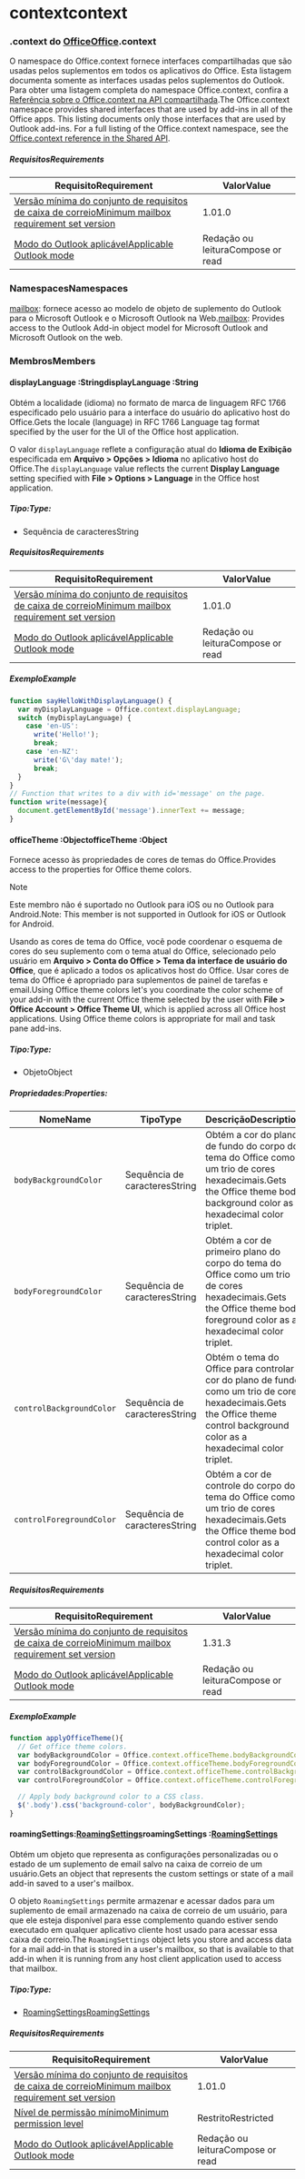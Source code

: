 
# <a name="context"></a><span data-ttu-id="5f793-101">context</span><span class="sxs-lookup"><span data-stu-id="5f793-101">context</span></span>

### <a name="officeofficemdcontext"></a><span data-ttu-id="5f793-102">.context do [Office](Office.md)</span><span class="sxs-lookup"><span data-stu-id="5f793-102">[Office](Office.md).context</span></span>

<span data-ttu-id="5f793-p101">O namespace do Office.context fornece interfaces compartilhadas que são usadas pelos suplementos em todos os aplicativos do Office. Esta listagem documenta somente as interfaces usadas pelos suplementos do Outlook. Para obter uma listagem completa do namespace Office.context, confira a [Referência sobre o Office.context na API compartilhada](/javascript/api/office/office.context).</span><span class="sxs-lookup"><span data-stu-id="5f793-p101">The Office.context namespace provides shared interfaces that are used by add-ins in all of the Office apps. This listing documents only those interfaces that are used by Outlook add-ins. For a full listing of the Office.context namespace, see the [Office.context reference in the Shared API](/javascript/api/office/office.context).</span></span>

##### <a name="requirements"></a><span data-ttu-id="5f793-105">Requisitos</span><span class="sxs-lookup"><span data-stu-id="5f793-105">Requirements</span></span>

|<span data-ttu-id="5f793-106">Requisito</span><span class="sxs-lookup"><span data-stu-id="5f793-106">Requirement</span></span>| <span data-ttu-id="5f793-107">Valor</span><span class="sxs-lookup"><span data-stu-id="5f793-107">Value</span></span>|
|---|---|
|[<span data-ttu-id="5f793-108">Versão mínima do conjunto de requisitos de caixa de correio</span><span class="sxs-lookup"><span data-stu-id="5f793-108">Minimum mailbox requirement set version</span></span>](/office/dev/add-ins/reference/requirement-sets/outlook-api-requirement-sets)| <span data-ttu-id="5f793-109">1.0</span><span class="sxs-lookup"><span data-stu-id="5f793-109">1.0</span></span>|
|[<span data-ttu-id="5f793-110">Modo do Outlook aplicável</span><span class="sxs-lookup"><span data-stu-id="5f793-110">Applicable Outlook mode</span></span>](https://docs.microsoft.com/outlook/add-ins/#extension-points)| <span data-ttu-id="5f793-111">Redação ou leitura</span><span class="sxs-lookup"><span data-stu-id="5f793-111">Compose or read</span></span>|

### <a name="namespaces"></a><span data-ttu-id="5f793-112">Namespaces</span><span class="sxs-lookup"><span data-stu-id="5f793-112">Namespaces</span></span>

<span data-ttu-id="5f793-113">[mailbox](office.context.mailbox.md): fornece acesso ao modelo de objeto de suplemento do Outlook para o Microsoft Outlook e o Microsoft Outlook na Web.</span><span class="sxs-lookup"><span data-stu-id="5f793-113">[mailbox](office.context.mailbox.md): Provides access to the Outlook Add-in object model for Microsoft Outlook and Microsoft Outlook on the web.</span></span>

### <a name="members"></a><span data-ttu-id="5f793-114">Membros</span><span class="sxs-lookup"><span data-stu-id="5f793-114">Members</span></span>

####  <a name="displaylanguage-string"></a><span data-ttu-id="5f793-115">displayLanguage :String</span><span class="sxs-lookup"><span data-stu-id="5f793-115">displayLanguage :String</span></span>

<span data-ttu-id="5f793-116">Obtém a localidade (idioma) no formato de marca de linguagem RFC 1766 especificado pelo usuário para a interface do usuário do aplicativo host do Office.</span><span class="sxs-lookup"><span data-stu-id="5f793-116">Gets the locale (language) in RFC 1766 Language tag format specified by the user for the UI of the Office host application.</span></span>

<span data-ttu-id="5f793-117">O valor `displayLanguage` reflete a configuração atual do **Idioma de Exibição** especificada em **Arquivo > Opções > Idioma** no aplicativo host do Office.</span><span class="sxs-lookup"><span data-stu-id="5f793-117">The `displayLanguage` value reflects the current **Display Language** setting specified with **File > Options > Language** in the Office host application.</span></span>

##### <a name="type"></a><span data-ttu-id="5f793-118">Tipo:</span><span class="sxs-lookup"><span data-stu-id="5f793-118">Type:</span></span>

*   <span data-ttu-id="5f793-119">Sequência de caracteres</span><span class="sxs-lookup"><span data-stu-id="5f793-119">String</span></span>

##### <a name="requirements"></a><span data-ttu-id="5f793-120">Requisitos</span><span class="sxs-lookup"><span data-stu-id="5f793-120">Requirements</span></span>

|<span data-ttu-id="5f793-121">Requisito</span><span class="sxs-lookup"><span data-stu-id="5f793-121">Requirement</span></span>| <span data-ttu-id="5f793-122">Valor</span><span class="sxs-lookup"><span data-stu-id="5f793-122">Value</span></span>|
|---|---|
|[<span data-ttu-id="5f793-123">Versão mínima do conjunto de requisitos de caixa de correio</span><span class="sxs-lookup"><span data-stu-id="5f793-123">Minimum mailbox requirement set version</span></span>](/office/dev/add-ins/reference/requirement-sets/outlook-api-requirement-sets)| <span data-ttu-id="5f793-124">1.0</span><span class="sxs-lookup"><span data-stu-id="5f793-124">1.0</span></span>|
|[<span data-ttu-id="5f793-125">Modo do Outlook aplicável</span><span class="sxs-lookup"><span data-stu-id="5f793-125">Applicable Outlook mode</span></span>](https://docs.microsoft.com/outlook/add-ins/#extension-points)| <span data-ttu-id="5f793-126">Redação ou leitura</span><span class="sxs-lookup"><span data-stu-id="5f793-126">Compose or read</span></span>|

##### <a name="example"></a><span data-ttu-id="5f793-127">Exemplo</span><span class="sxs-lookup"><span data-stu-id="5f793-127">Example</span></span>

```js
function sayHelloWithDisplayLanguage() {
  var myDisplayLanguage = Office.context.displayLanguage;
  switch (myDisplayLanguage) {
    case 'en-US':
      write('Hello!');
      break;
    case 'en-NZ':
      write('G\'day mate!');
      break;
  }
}
// Function that writes to a div with id='message' on the page.
function write(message){
  document.getElementById('message').innerText += message;
}
```

####  <a name="officetheme-object"></a><span data-ttu-id="5f793-128">officeTheme :Object</span><span class="sxs-lookup"><span data-stu-id="5f793-128">officeTheme :Object</span></span>

<span data-ttu-id="5f793-129">Fornece acesso às propriedades de cores de temas do Office.</span><span class="sxs-lookup"><span data-stu-id="5f793-129">Provides access to the properties for Office theme colors.</span></span>

> [!NOTE]
> <span data-ttu-id="5f793-130">Este membro não é suportado no Outlook para iOS ou no Outlook para Android.</span><span class="sxs-lookup"><span data-stu-id="5f793-130">Note: This member is not supported in Outlook for iOS or Outlook for Android.</span></span>

<span data-ttu-id="5f793-p102">Usando as cores de tema do Office, você pode coordenar o esquema de cores do seu suplemento com o tema atual do Office, selecionado pelo usuário em **Arquivo > Conta do Office > Tema da interface de usuário do Office**, que é aplicado a todos os aplicativos host do Office. Usar cores de tema do Office é apropriado para suplementos de painel de tarefas e email.</span><span class="sxs-lookup"><span data-stu-id="5f793-p102">Using Office theme colors let's you coordinate the color scheme of your add-in with the current Office theme selected by the user with **File > Office Account > Office Theme UI**, which is applied across all Office host applications. Using Office theme colors is appropriate for mail and task pane add-ins.</span></span>

##### <a name="type"></a><span data-ttu-id="5f793-133">Tipo:</span><span class="sxs-lookup"><span data-stu-id="5f793-133">Type:</span></span>

*   <span data-ttu-id="5f793-134">Objeto</span><span class="sxs-lookup"><span data-stu-id="5f793-134">Object</span></span>

##### <a name="properties"></a><span data-ttu-id="5f793-135">Propriedades:</span><span class="sxs-lookup"><span data-stu-id="5f793-135">Properties:</span></span>

|<span data-ttu-id="5f793-136">Nome</span><span class="sxs-lookup"><span data-stu-id="5f793-136">Name</span></span>| <span data-ttu-id="5f793-137">Tipo</span><span class="sxs-lookup"><span data-stu-id="5f793-137">Type</span></span>| <span data-ttu-id="5f793-138">Descrição</span><span class="sxs-lookup"><span data-stu-id="5f793-138">Description</span></span>|
|---|---|---|
|`bodyBackgroundColor`| <span data-ttu-id="5f793-139">Sequência de caracteres</span><span class="sxs-lookup"><span data-stu-id="5f793-139">String</span></span>|<span data-ttu-id="5f793-140">Obtém a cor do plano de fundo do corpo do tema do Office como um trio de cores hexadecimais.</span><span class="sxs-lookup"><span data-stu-id="5f793-140">Gets the Office theme body background color as a hexadecimal color triplet.</span></span>|
|`bodyForegroundColor`| <span data-ttu-id="5f793-141">Sequência de caracteres</span><span class="sxs-lookup"><span data-stu-id="5f793-141">String</span></span>|<span data-ttu-id="5f793-142">Obtém a cor de primeiro plano do corpo do tema do Office como um trio de cores hexadecimais.</span><span class="sxs-lookup"><span data-stu-id="5f793-142">Gets the Office theme body foreground color as a hexadecimal color triplet.</span></span>|
|`controlBackgroundColor`| <span data-ttu-id="5f793-143">Sequência de caracteres</span><span class="sxs-lookup"><span data-stu-id="5f793-143">String</span></span>|<span data-ttu-id="5f793-144">Obtém o tema do Office para controlar a cor do plano de fundo como um trio de cores hexadecimais.</span><span class="sxs-lookup"><span data-stu-id="5f793-144">Gets the Office theme control background color as a hexadecimal color triplet.</span></span>|
|`controlForegroundColor`| <span data-ttu-id="5f793-145">Sequência de caracteres</span><span class="sxs-lookup"><span data-stu-id="5f793-145">String</span></span>|<span data-ttu-id="5f793-146">Obtém a cor de controle do corpo do tema do Office como um trio de cores hexadecimais.</span><span class="sxs-lookup"><span data-stu-id="5f793-146">Gets the Office theme body control color as a hexadecimal color triplet.</span></span>|

##### <a name="requirements"></a><span data-ttu-id="5f793-147">Requisitos</span><span class="sxs-lookup"><span data-stu-id="5f793-147">Requirements</span></span>

|<span data-ttu-id="5f793-148">Requisito</span><span class="sxs-lookup"><span data-stu-id="5f793-148">Requirement</span></span>| <span data-ttu-id="5f793-149">Valor</span><span class="sxs-lookup"><span data-stu-id="5f793-149">Value</span></span>|
|---|---|
|[<span data-ttu-id="5f793-150">Versão mínima do conjunto de requisitos de caixa de correio</span><span class="sxs-lookup"><span data-stu-id="5f793-150">Minimum mailbox requirement set version</span></span>](/office/dev/add-ins/reference/requirement-sets/outlook-api-requirement-sets)| <span data-ttu-id="5f793-151">1.3</span><span class="sxs-lookup"><span data-stu-id="5f793-151">1.3</span></span>|
|[<span data-ttu-id="5f793-152">Modo do Outlook aplicável</span><span class="sxs-lookup"><span data-stu-id="5f793-152">Applicable Outlook mode</span></span>](https://docs.microsoft.com/outlook/add-ins/#extension-points)| <span data-ttu-id="5f793-153">Redação ou leitura</span><span class="sxs-lookup"><span data-stu-id="5f793-153">Compose or read</span></span>|

##### <a name="example"></a><span data-ttu-id="5f793-154">Exemplo</span><span class="sxs-lookup"><span data-stu-id="5f793-154">Example</span></span>

```js
function applyOfficeTheme(){
  // Get office theme colors.
  var bodyBackgroundColor = Office.context.officeTheme.bodyBackgroundColor;
  var bodyForegroundColor = Office.context.officeTheme.bodyForegroundColor;
  var controlBackgroundColor = Office.context.officeTheme.controlBackgroundColor
  var controlForegroundColor = Office.context.officeTheme.controlForegroundColor;

  // Apply body background color to a CSS class.
  $('.body').css('background-color', bodyBackgroundColor);
}
```

####  <a name="roamingsettings-roamingsettingsjavascriptapioutlook13officeroamingsettings"></a><span data-ttu-id="5f793-155">roamingSettings:[RoamingSettings](/javascript/api/outlook_1_3/office.RoamingSettings)</span><span class="sxs-lookup"><span data-stu-id="5f793-155">roamingSettings :[RoamingSettings](/javascript/api/outlook_1_3/office.RoamingSettings)</span></span>

<span data-ttu-id="5f793-156">Obtém um objeto que representa as configurações personalizadas ou o estado de um suplemento de email salvo na caixa de correio de um usuário.</span><span class="sxs-lookup"><span data-stu-id="5f793-156">Gets an object that represents the custom settings or state of a mail add-in saved to a user's mailbox.</span></span>

<span data-ttu-id="5f793-157">O objeto `RoamingSettings` permite armazenar e acessar dados para um suplemento de email armazenado na caixa de correio de um usuário, para que ele esteja disponível para esse complemento quando estiver sendo executado em qualquer aplicativo cliente host usado para acessar essa caixa de correio.</span><span class="sxs-lookup"><span data-stu-id="5f793-157">The `RoamingSettings` object lets you store and access data for a mail add-in that is stored in a user's mailbox, so that is available to that add-in when it is running from any host client application used to access that mailbox.</span></span>

##### <a name="type"></a><span data-ttu-id="5f793-158">Tipo:</span><span class="sxs-lookup"><span data-stu-id="5f793-158">Type:</span></span>

*   [<span data-ttu-id="5f793-159">RoamingSettings</span><span class="sxs-lookup"><span data-stu-id="5f793-159">RoamingSettings</span></span>](/javascript/api/outlook_1_3/office.RoamingSettings)

##### <a name="requirements"></a><span data-ttu-id="5f793-160">Requisitos</span><span class="sxs-lookup"><span data-stu-id="5f793-160">Requirements</span></span>

|<span data-ttu-id="5f793-161">Requisito</span><span class="sxs-lookup"><span data-stu-id="5f793-161">Requirement</span></span>| <span data-ttu-id="5f793-162">Valor</span><span class="sxs-lookup"><span data-stu-id="5f793-162">Value</span></span>|
|---|---|
|[<span data-ttu-id="5f793-163">Versão mínima do conjunto de requisitos de caixa de correio</span><span class="sxs-lookup"><span data-stu-id="5f793-163">Minimum mailbox requirement set version</span></span>](/office/dev/add-ins/reference/requirement-sets/outlook-api-requirement-sets)| <span data-ttu-id="5f793-164">1.0</span><span class="sxs-lookup"><span data-stu-id="5f793-164">1.0</span></span>|
|[<span data-ttu-id="5f793-165">Nível de permissão mínimo</span><span class="sxs-lookup"><span data-stu-id="5f793-165">Minimum permission level</span></span>](https://docs.microsoft.com/outlook/add-ins/understanding-outlook-add-in-permissions)| <span data-ttu-id="5f793-166">Restrito</span><span class="sxs-lookup"><span data-stu-id="5f793-166">Restricted</span></span>|
|[<span data-ttu-id="5f793-167">Modo do Outlook aplicável</span><span class="sxs-lookup"><span data-stu-id="5f793-167">Applicable Outlook mode</span></span>](https://docs.microsoft.com/outlook/add-ins/#extension-points)| <span data-ttu-id="5f793-168">Redação ou leitura</span><span class="sxs-lookup"><span data-stu-id="5f793-168">Compose or read</span></span>|